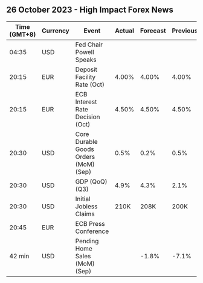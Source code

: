 ## 26 October 2023 - High Impact Forex News

| Time (GMT+8) | Currency | Event | Actual | Forecast | Previous |
|------|----------|-------|--------|----------|----------|
| 04:35 | USD | Fed Chair Powell Speaks |  |  |  |
| 20:15 | EUR | Deposit Facility Rate (Oct) | 4.00% | 4.00% | 4.00% |
| 20:15 | EUR | ECB Interest Rate Decision (Oct) | 4.50% | 4.50% | 4.50% |
| 20:30 | USD | Core Durable Goods Orders (MoM) (Sep) | 0.5% | 0.2% | 0.5% |
| 20:30 | USD | GDP (QoQ) (Q3) | 4.9% | 4.3% | 2.1% |
| 20:30 | USD | Initial Jobless Claims | 210K | 208K | 200K |
| 20:45 | EUR | ECB Press Conference |  |  |  |
| 42 min | USD | Pending Home Sales (MoM) (Sep) |  | -1.8% | -7.1% |
